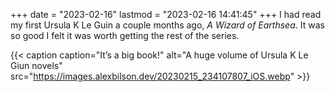 +++
date = "2023-02-16"
lastmod = "2023-02-16 14:41:45"
+++
I had read my first Ursula K Le Guin a couple months ago, _A Wizard of Earthsea_. It was so good I felt it was worth getting the rest of the series.

{{< caption caption="It’s a big book!" alt="A huge volume of Ursula K Le Giun novels" src="https://images.alexbilson.dev/20230215_234107807_iOS.webp" >}}
